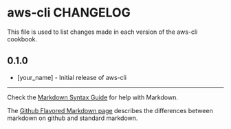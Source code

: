 aws-cli CHANGELOG
=================

This file is used to list changes made in each version of the aws-cli cookbook.

0.1.0
-----
- [your_name] - Initial release of aws-cli

- - -
Check the [Markdown Syntax Guide](http://daringfireball.net/projects/markdown/syntax) for help with Markdown.

The [Github Flavored Markdown page](http://github.github.com/github-flavored-markdown/) describes the differences between markdown on github and standard markdown.
